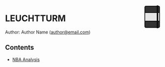 <img src="LEUCHTTURM.svg" align=right width=10%></img>
# LEUCHTTURM
Author: Author Name (author@email.com)

## Contents
- [NBA Analysis](https://nbviewer.jupyter.org/github//LEUCHTTURM/blob/master/NBA%20Analysis/NBA%20Analysis.ipynb)